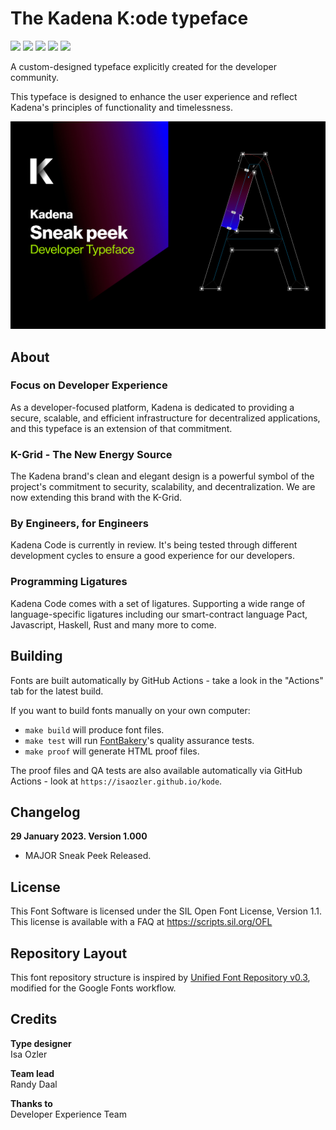 # The Kadena K:ode typeface

[![][Fontbakery]](https://isaozler.github.io/kode/fontbakery/fontbakery-report.html)
[![][Universal]](https://isaozler.github.io/kode/fontbakery/fontbakery-report.html)
[![][GF Profile]](https://isaozler.github.io/kode/fontbakery/fontbakery-report.html)
[![][Outline Correctness]](https://isaozler.github.io/kode/fontbakery/fontbakery-report.html)
[![][Shaping]](https://isaozler.github.io/kode/fontbakery/fontbakery-report.html)

[Fontbakery]: https://img.shields.io/endpoint?url=https%3A%2F%2Fisaozler.github.io%2Fkode%2Fbadges%2Foverall.json
[GF Profile]: https://img.shields.io/endpoint?url=https%3A%2F%2Fisaozler.github.io%2Fkode%2Fbadges%2FGoogleFonts.json
[Outline Correctness]: https://img.shields.io/endpoint?url=https%3A%2F%2Fisaozler.github.io%2Fkode%2Fbadges%2FOutlineCorrectnessChecks.json
[Shaping]: https://img.shields.io/endpoint?url=https%3A%2F%2Fisaozler.github.io%2Fkode%2Fbadges%2FShapingChecks.json
[Universal]: https://img.shields.io/endpoint?url=https%3A%2F%2Fisaozler.github.io%2Fkode%2Fbadges%2FUniversal.json

A custom-designed typeface explicitly created for the developer community. 

This typeface is designed to enhance the user experience and reflect Kadena's principles of functionality and timelessness.


![Sneak Peek](documentation/sneak-peek.jpeg)

## About

### Focus on Developer Experience
As a developer-focused platform, Kadena is dedicated to providing a secure, scalable, and efficient infrastructure for decentralized applications, and this typeface is an extension of that commitment.

### K-Grid - The New Energy Source
The Kadena brand's clean and elegant design is a powerful symbol of the project's commitment to security, scalability, and decentralization. We are now extending this brand with the K-Grid.

### By Engineers, for Engineers
Kadena Code is currently in review. It's being tested through different development cycles to ensure a good experience for our developers.

### Programming Ligatures
Kadena Code comes with a set of ligatures. Supporting a wide range of language-specific ligatures including our smart-contract language Pact, Javascript, Haskell, Rust and many more to come.


## Building

Fonts are built automatically by GitHub Actions - take a look in the "Actions" tab for the latest build.

If you want to build fonts manually on your own computer:

* `make build` will produce font files.
* `make test` will run [FontBakery](https://github.com/googlefonts/fontbakery)'s quality assurance tests.
* `make proof` will generate HTML proof files.

The proof files and QA tests are also available automatically via GitHub Actions - look at `https://isaozler.github.io/kode`.

## Changelog

**29 January 2023. Version 1.000**
- MAJOR Sneak Peek Released.

## License

This Font Software is licensed under the SIL Open Font License, Version 1.1.
This license is available with a FAQ at
https://scripts.sil.org/OFL

## Repository Layout

This font repository structure is inspired by [Unified Font Repository v0.3](https://github.com/unified-font-repository/Unified-Font-Repository), modified for the Google Fonts workflow.

## Credits

**Type designer**\
Isa Ozler

**Team lead**\
Randy Daal

**Thanks to**\
Developer Experience Team
